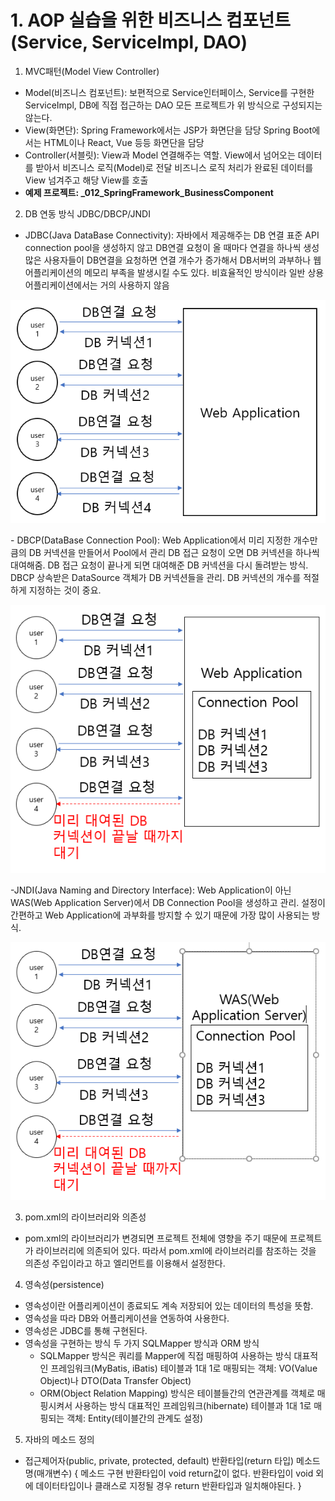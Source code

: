 # 1. AOP 실습을 위한 비즈니스 컴포넌트(Service, ServiceImpl, DAO)
1. MVC패턴(Model View Controller)
- Model(비즈니스 컴포넌트): 보편적으로 Service인터페이스, Service를 구현한 ServiceImpl, DB에 직접 접근하는 DAO
                           모든 프로젝트가 위 방식으로 구성되지는 않는다.
- View(화면단): Spring Framework에서는 JSP가 화면단을 담당
                Spring Boot에서는 HTML이나 React, Vue 등등 화면단을 담당
- Controller(서블릿): View과 Model 연결해주는 역할.
                      View에서 넘어오는 데이터를 받아서 비즈니스 로직(Model)로 전달
                      비즈니스 로직 처리가 완료된 데이터를 View 넘겨주고 해당 View를 호출
- <b>예제 프로젝트: _012_SpringFramework_BusinessComponent</b>

2. DB 연동 방식 JDBC/DBCP/JNDI
- JDBC(Java DataBase Connectivity): 자바에서 제공해주는 DB 연결 표준 API
                                    connection pool을 생성하지 않고 DB연결 요청이 올 때마다 연결을 하나씩 생성
                                    많은 사용자들이 DB연결을 요청하면 연결 개수가 증가해서 DB서버의 과부하나
                                    웹 어플리케이션의 메모리 부족을 발생시킬 수도 있다.
                                    비효율적인 방식이라 일반 상용 어플리케이션에서는 거의 사용하지 않음
<p style="text-align: center;"><img src="images/JDBC.PNG"></p>
- DBCP(DataBase Connection Pool): Web Application에서 미리 지정한 개수만큼의 DB 커넥션을 만들어서 Pool에서 관리
                                  DB 접근 요청이 오면 DB 커넥션을 하나씩 대여해줌. DB 접근 요청이 끝나게 되면
                                  대여해준 DB 커넥션을 다시 돌려받는 방식. 
                                  DBCP 상속받은 DataSource 객체가 DB 커넥션들을 관리.
                                  DB 커넥션의 개수를 적절하게 지정하는 것이 중요.
<p style="text-align: center;"><img src="images/DBCP.PNG"></p>
-JNDI(Java Naming and Directory Interface): Web Application이 아닌 WAS(Web Application Server)에서 DB Connection 
                                            Pool을 생성하고 관리.
                                            설정이 간편하고 Web Application에 과부화를 방지할 수 있기 때문에 가장 많이 사용되는 방식.
<p style="text-align: center;"><img src="images/JNDI.PNG"></p>

3. pom.xml의 라이브러리와 의존성
- pom.xml의 라이브러리가 변경되면 프로젝트 전체에 영향을 주기 때문에 프로젝트가 라이브러리에 의존되어 있다.
  따라서 pom.xml에 라이브러리를 참조하는 것을 의존성 주입이라고 하고 <dependency> 엘리먼트를 이용해서 설정한다.

4. 영속성(persistence)
- 영속성이란 어플리케이션이 종료되도 계속 저장되어 있는 데이터의 특성을 뜻함.
- 영속성을 따라 DB와 어플리케이션을 연동하여 사용한다.
- 영속성은 JDBC를 통해 구현된다.
- 영속성을 구현하는 방식 두 가지
  SQLMapper 방식과 ORM 방식
  - SQLMapper 방식은 쿼리를 Mapper에 직접 매핑하여 사용하는 방식
    대표적인 프레임워크(MyBatis, iBatis)
    테이블과 1대 1로 매핑되는 객체: VO(Value Object)나 DTO(Data Transfer Object)
  - ORM(Object Relation Mapping) 방식은 테이블들간의 연관관계를 객체로 매핑시켜서 사용하는 방식
    대표적인 프레임워크(hibernate)
    테이블과 1대 1로 매핑되는 객체: Entity(테이블간의 관계도 설정)

5. 자바의 메소드 정의
- 접근제어자(public, private, protected, default) 반환타입(return 타입) 메소드명(매개변수) {
  메소드 구현
  반환타입이 void return값이 없다.
  반환타입이 void 외에 데이터타입이나 클래스로 지정될 경우 return 반환타입과 일치해야된다.
}